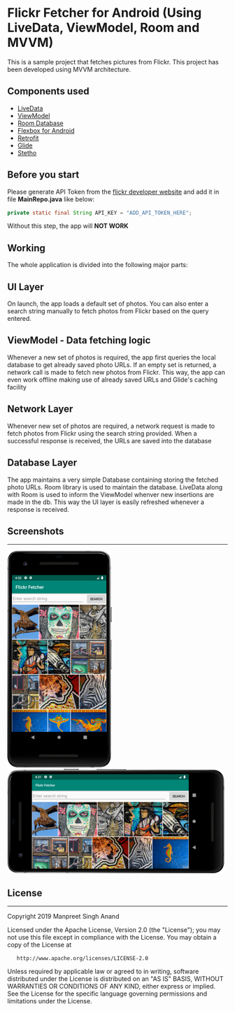 # Flickr Fetcher for Android (Using LiveData, ViewModel, Room and MVVM)

This is a sample project that fetches pictures from Flickr. This project has been developed using MVVM architecture.

## Components used
* [LiveData](https://developer.android.com/topic/libraries/architecture/livedata)
* [ViewModel](https://developer.android.com/topic/libraries/architecture/viewmodel)
* [Room Database](https://developer.android.com/topic/libraries/architecture/room)
* [Flexbox for Android](https://github.com/google/flexbox-layout)
* [Retrofit](https://square.github.io/retrofit)
* [Glide](https://github.com/bumptech/glide)
* [Stetho](https://github.com/facebook/stetho)

## Before you start
Please generate API Token from the [flickr developer website](https://www.flickr.com/services/api/) and add it in file **MainRepo.java** like below:
```java
private static final String API_KEY = "ADD_API_TOKEN_HERE";
```
Without this step, the app will **NOT WORK** 
## Working
The whole application is divided into the following major parts:

**UI Layer**
---
On launch, the app loads a default set of photos. You can also enter a search string manually to fetch photos from Flickr
based on the query entered.

**ViewModel - Data fetching logic**
---
Whenever a new set of photos is required, the app first queries the local database to get already saved photo URLs.
If an empty set is returned, a network call is made to fetch new photos from Flickr.
This way, the app can even work offline making use of already saved URLs and Glide's caching facility

**Network Layer**
---
Whenever new set of photos are required, a network request is made to fetch photos from Flickr using the search string provided.
When a successful response is received, the URLs are saved into the database

**Database Layer**
---
The app maintains a very simple Database containing storing the fetched photo URLs. Room library is used to maintain the database.
LiveData along with Room is used to inform the ViewModel whenver new insertions are made in the db. This way the UI layer is
easily refreshed whenever a response is received.

## Screenshots
---
![](screenshots/photogrid.png)
![](screenshots/photogrid_land.png)

## License
---
Copyright 2019 Manpreet Singh Anand

Licensed under the Apache License, Version 2.0 (the "License");
you may not use this file except in compliance with the License.
You may obtain a copy of the License at

       http://www.apache.org/licenses/LICENSE-2.0

Unless required by applicable law or agreed to in writing, software
distributed under the License is distributed on an "AS IS" BASIS,
WITHOUT WARRANTIES OR CONDITIONS OF ANY KIND, either express or implied.
See the License for the specific language governing permissions and
limitations under the License.
